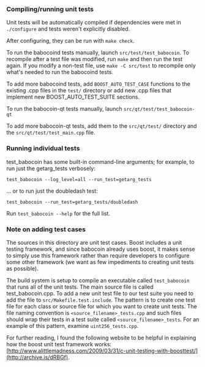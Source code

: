 ### Compiling/running unit tests

Unit tests will be automatically compiled if dependencies were met in `./configure`
and tests weren't explicitly disabled.

After configuring, they can be run with `make check`.

To run the babocoind tests manually, launch `src/test/test_babocoin`. To recompile
after a test file was modified, run `make` and then run the test again. If you
modify a non-test file, use `make -C src/test` to recompile only what's needed
to run the babocoind tests.

To add more babocoind tests, add `BOOST_AUTO_TEST_CASE` functions to the existing
.cpp files in the `test/` directory or add new .cpp files that
implement new BOOST_AUTO_TEST_SUITE sections.

To run the babocoin-qt tests manually, launch `src/qt/test/test_babocoin-qt`

To add more babocoin-qt tests, add them to the `src/qt/test/` directory and
the `src/qt/test/test_main.cpp` file.

### Running individual tests

test_babocoin has some built-in command-line arguments; for
example, to run just the getarg_tests verbosely:

    test_babocoin --log_level=all --run_test=getarg_tests

... or to run just the doubledash test:

    test_babocoin --run_test=getarg_tests/doubledash

Run `test_babocoin --help` for the full list.

### Note on adding test cases

The sources in this directory are unit test cases.  Boost includes a
unit testing framework, and since babocoin already uses boost, it makes
sense to simply use this framework rather than require developers to
configure some other framework (we want as few impediments to creating
unit tests as possible).

The build system is setup to compile an executable called `test_babocoin`
that runs all of the unit tests.  The main source file is called
test_babocoin.cpp. To add a new unit test file to our test suite you need
to add the file to `src/Makefile.test.include`. The pattern is to create
one test file for each class or source file for which you want to create
unit tests.  The file naming convention is `<source_filename>_tests.cpp`
and such files should wrap their tests in a test suite
called `<source_filename>_tests`. For an example of this pattern,
examine `uint256_tests.cpp`.

For further reading, I found the following website to be helpful in
explaining how the boost unit test framework works:
[http://www.alittlemadness.com/2009/03/31/c-unit-testing-with-boosttest/](http://archive.is/dRBGf).
